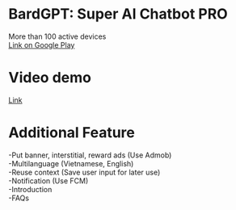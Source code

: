 # BardGPT: Super AI Chatbot PRO

More than 100 active devices\
[Link on Google Play](https://play.google.com/store/apps/details?id=com.pdtien.myai)

# Video demo

[Link](https://youtu.be/uiKgQzycu2k)

# Additional Feature

-Put banner, interstitial, reward ads (Use Admob)\
-Multilanguage (Vietnamese, English)\
-Reuse context (Save user input for later use)\
-Notification (Use FCM)\
-Introduction\
-FAQs
